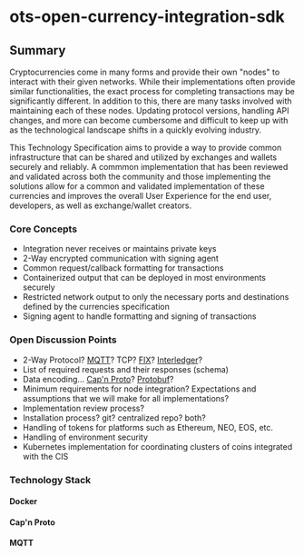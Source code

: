 # ots-open-currency-integration-sdk

## Summary

Cryptocurrencies come in many forms and provide their own "nodes" to interact with their given networks. While their implementations often provide similar functionalities, the exact process for completing transactions may be significantly different. In addition to this, there are many tasks involved with maintaining each of these nodes. Updating protocol versions, handling API changes, and more can become cumbersome and difficult to keep up with as the technological landscape shifts in a quickly evolving industry.

This Technology Specification aims to provide a way to provide common infrastructure that can be shared and utilized by exchanges and wallets securely and reliably. A commmon implementation that has been reviewed and validated across both the community and those implementing the solutions allow for a common and validated implementation of these currencies and improves the overall User Experience for the end user, developers, as well as exchange/wallet creators.

### Core Concepts

* Integration never receives or maintains private keys
* 2-Way encrypted communication with signing agent
* Common request/callback formatting for transactions
* Containerized output that can be deployed in most environments securely
* Restricted network output to only the necessary ports and destinations defined by the currencies specification
* Signing agent to handle formatting and signing of transactions

### Open Discussion Points

* 2-Way Protocol? [MQTT](http://mqtt.org/)? TCP? [FIX](https://www.fixtrading.org/standards/)? [Interledger](https://interledger.org/)?
* List of required requests and their responses (schema)
* Data encoding... [Cap'n Proto](https://capnproto.org/)? [Protobuf](https://developers.google.com/protocol-buffers/)?
* Minimum requirements for node integration? Expectations and assumptions that we will make for all implementations?
* Implementation review process?
* Installation process? git? centralized repo? both?
* Handling of tokens for platforms such as Ethereum, NEO, EOS, etc.
* Handling of environment security
* Kubernetes implementation for coordinating clusters of coins integrated with the CIS

### Technology Stack

#### Docker

#### Cap'n Proto

#### MQTT
